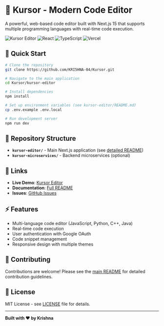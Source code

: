 # 🚀 Kursor - Modern Code Editor

A powerful, web-based code editor built with Next.js 15 that supports multiple programming languages with real-time code execution.

![Kursor Editor](https://img.shields.io/badge/Next.js-15-black?style=for-the-badge&logo=next.js)
![React](https://img.shields.io/badge/React-19-blue?style=for-the-badge&logo=react)
![TypeScript](https://img.shields.io/badge/TypeScript-5-blue?style=for-the-badge&logo=typescript)
![Vercel](https://img.shields.io/badge/Deployed%20on-Vercel-black?style=for-the-badge&logo=vercel)

## 🎯 Quick Start

```bash
# Clone the repository
git clone https://github.com/KRI5HNA-04/Kursor.git

# Navigate to the main application
cd Kursor/kursor-editor

# Install dependencies
npm install

# Set up environment variables (see kursor-editor/README.md)
cp .env.example .env.local

# Run development server
npm run dev
```

## 📁 Repository Structure

- **`kursor-editor/`** - Main Next.js application (see [detailed README](./kursor-editor/README.md))
- **`kursor-microservices/`** - Backend microservices (optional)

## 🔗 Links

- **Live Demo**: [Kursor Editor](https://your-deployed-url.vercel.app)
- **Documentation**: [Full README](./kursor-editor/README.md)
- **Issues**: [GitHub Issues](https://github.com/KRI5HNA-04/Kursor/issues)

## ⚡ Features

- Multi-language code editor (JavaScript, Python, C++, Java)
- Real-time code execution
- User authentication with Google OAuth
- Code snippet management
- Responsive design with multiple themes

## 🤝 Contributing

Contributions are welcome! Please see the [main README](./kursor-editor/README.md) for detailed contribution guidelines.

## 📄 License

MIT License - see [LICENSE](./LICENSE) file for details.

---

**Built with ❤️ by Krishna**

